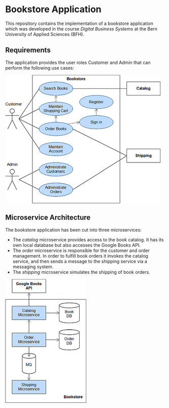 # Bookstore Application

This repository contains the implementation of a bookstore application which was developed in the course *Digital
Business Systems* at the Bern University of Applied Sciences (BFH).

## Requirements

The application provides the user roles Customer and Admin that can perform the following use cases:

![Use Cases](doc/usecases.gif)

## Microservice Architecture

The bookstore application has been cut into three microservices:

- The *catalog* microservice provides access to the book catalog. It has its own local database but also accesses the
  Google Books API.
- The *order* microservice is responsible for the customer and order management. In order to fulfill book orders it
  invokes the catalog service, and then sends a message to the shipping service via a messaging system.
- The *shipping* microservice simulates the shipping of book orders.

![Architecture](doc/architecture.gif)

